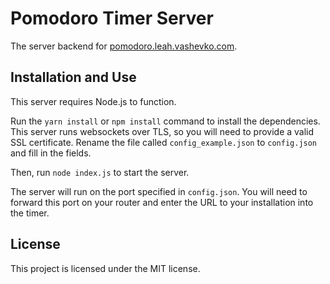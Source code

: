 # Pomodoro Timer Server
The server backend for [pomodoro.leah.vashevko.com](https://pomodoro.leah.vashevko.com).

## Installation and Use
This server requires Node.js to function.

Run the `yarn install` or `npm install` command to install the dependencies. This server runs websockets over TLS, so you will need to provide a valid SSL certificate. Rename the file called `config_example.json` to `config.json` and fill in the fields.

Then, run `node index.js` to start the server.

The server will run on the port specified in `config.json`. You will need to forward this port on your router and enter the URL to your installation into the timer.

## License
This project is licensed under the MIT license.
